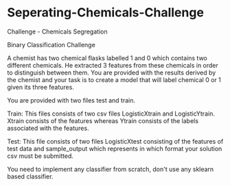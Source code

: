 # Seperating-Chemicals-Challenge

Challenge - Chemicals Segregation

Binary Classification Challenge

A chemist has two chemical flasks labelled 1 and 0 which contains two different chemicals. He extracted 3 features from these chemicals in order to distinguish between them. You are provided with the results derived by the chemist and your task is to create a model that will label chemical 0 or 1 given its three features.

You are provided with two files test and train.

Train: This files consists of two csv files LogisticXtrain and LogisticYtrain. Xtrain consists of the features whereas Ytrain consists of the labels associated with the features.

Test: This file consists of two files LogisticXtest consisting of the features of test data and sample_output which represents in which format your solution csv must be submitted.

You need to implement any classifier from scratch, don't use any sklearn based classifier.
